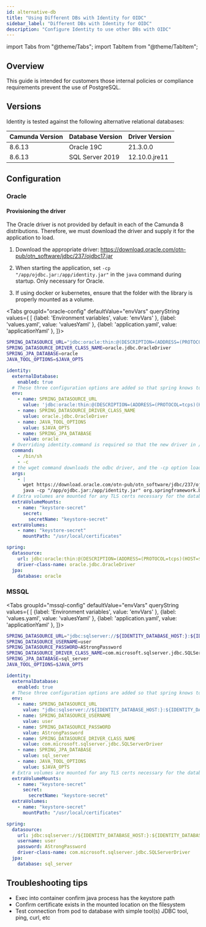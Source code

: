```yaml
---
id: alternative-db
title: "Using Different DBs with Identity for OIDC"
sidebar_label: "Different DBs with Identity for OIDC"
description: "Configure Identity to use other DBs with OIDC"
---
```


import Tabs from "@theme/Tabs";
import TabItem from "@theme/TabItem";

## Overview

This guide is intended for customers those internal policies or compliance requirements prevent the use of PostgreSQL.

## Versions

Identity is tested against the following alternative relational databases:

| Camunda Version | Database Version | Driver Version |
| --------------- | ---------------- | -------------- |
| 8.6.13          | Oracle 19C       | 21.3.0.0       |
| 8.6.13          | SQL Server 2019  | 12.10.0.jre11  |

## Configuration

### Oracle

#### Provisioning the driver

The Oracle driver is not provided by default in each of the Camunda 8 distributions. Therefore, we must download the driver and supply it for the application to load.

1. Download the appropriate driver: https://download.oracle.com/otn-pub/otn_software/jdbc/237/ojdbc17.jar

2. When starting the application, set `-cp "/app/ojdbc.jar:/app/identity.jar"` in the `java` command during startup. Only necessary for Oracle.

3. If using docker or kubernetes, ensure that the folder with the library is properly mounted as a volume.

<Tabs groupId="oracle-config" defaultValue="envVars" queryString values={
[
{label: 'Environment variables', value: 'envVars' },
{label: 'values.yaml', value: 'valuesYaml' },
{label: 'application.yaml', value: 'applicationYaml' },
]}>
<TabItem value="envVars">

```sh
SPRING_DATASOURCE_URL="jdbc:oracle:thin:@(DESCRIPTION=(ADDRESS=(PROTOCOL=tcps)(HOST=${IDENTITY_DATABASE_HOST:})(PORT=${IDENTITY_DATABASE_PORT:}))(CONNECT_DATA=(SERVICE_NAME=${IDENTITY_DATABASE_NAME:}))(SECURITY=(SSL_SERVER_CERT_DN=\"CN={CERT_CN}, O={CERT_ORG},L={..},ST={..},C={..}\")))"
SPRING_DATASOURCE_DRIVER_CLASS_NAME=oracle.jdbc.OracleDriver
SPRING_JPA_DATABASE=oracle
JAVA_TOOL_OPTIONS=$JAVA_OPTS

```

</TabItem>
<TabItem value="valuesYaml">

```yaml
identity:
  externalDatabase:
    enabled: true
  # These three configuration options are added so that spring knows to connect to oracledb using it's client library
  env:
    - name: SPRING_DATASOURCE_URL
      value: 'jdbc:oracle:thin:@(DESCRIPTION=(ADDRESS=(PROTOCOL=tcps)(HOST=${IDENTITY_DATABASE_HOST:})(PORT=${IDENTITY_DATABASE_PORT:}))(CONNECT_DATA=(SERVICE_NAME=${IDENTITY_DATABASE_NAME:}))(SECURITY=(SSL_SERVER_CERT_DN="CN={CERT_CN}, O={CERT_ORG},L={..},ST={..},C={..}")))'
    - name: SPRING_DATASOURCE_DRIVER_CLASS_NAME
      value: oracle.jdbc.OracleDriver
    - name: JAVA_TOOL_OPTIONS
      value: $JAVA_OPTS
    - name: SPRING_JPA_DATABASE
      value: oracle
  # Overriding identity.command is required so that the new driver in /app will be loaded upon startup.
  command:
    - /bin/sh
    - -c
  # the wget command downloads the odbc driver, and the -cp option loads the jar in the classpath so that the module is loaded. It could be replaced with an initContainer or by loading a volume that already has the odbc driver inside.
  args:
    - |
      wget https://download.oracle.com/otn-pub/otn_software/jdbc/237/ojdbc17.jar -O /app/ojdbc.jar
      java -cp "/app/ojdbc.jar:/app/identity.jar" org.springframework.boot.loader.launch.JarLauncher
  # Extra volumes are mounted for any TLS certs necessary for the database:
  extraVolumeMounts:
    - name: "keystore-secret"
      secret:
        secretName: "keystore-secret"
  extraVolumes:
    - name: "keystore-secret"
      mountPath: "/usr/local/certificates"
```

</TabItem>
<TabItem value="applicationYaml">

```yaml
spring:
  datasource:
    url: jdbc:oracle:thin:@(DESCRIPTION=(ADDRESS=(PROTOCOL=tcps)(HOST=${IDENTITY_DATABASE_HOST:})(PORT=${IDENTITY_DATABASE_PORT:}))(CONNECT_DATA=(SERVICE_NAME=${IDENTITY_DATABASE_NAME:}))(SECURITY=(SSL_SERVER_CERT_DN=\"CN={CERT_CN}, O={CERT_ORG},L={..},ST={..},C={..}\")))
    driver-class-name: oracle.jdbc.OracleDriver
  jpa:
    database: oracle
```

</TabItem>
</Tabs>

### MSSQL

<Tabs groupId="mssql-config" defaultValue="envVars" queryString values={
[
{label: 'Environment variables', value: 'envVars' },
{label: 'values.yaml', value: 'valuesYaml' },
{label: 'application.yaml', value: 'applicationYaml' },
]}>
<TabItem value="envVars">

```sh
SPRING_DATASOURCE_URL="jdbc:sqlserver://${IDENTITY_DATABASE_HOST:}:${IDENTITY_DATABASE_PORT:};databaseName=${IDENTITY_DATABASE_NAME:};encrypt=true;hostNameInCertificate={CACERT_/CN};trustServerCertificate=false"
SPRING_DATASOURCE_USERNAME=user
SPRING_DATASOURCE_PASSWORD=AStrongPassword
SPRING_DATASOURCE_DRIVER_CLASS_NAME=com.microsoft.sqlserver.jdbc.SQLServerDriver
SPRING_JPA_DATABASE=sql_server
JAVA_TOOL_OPTIONS=$JAVA_OPTS
```

</TabItem>
<TabItem value="valuesYaml">

```yaml
identity:
  externalDatabase:
    enabled: true
  # These three configuration options are added so that spring knows to connect to oracledb using it's client library
  env:
    - name: SPRING_DATASOURCE_URL
      value: "jdbc:sqlserver://${IDENTITY_DATABASE_HOST:}:${IDENTITY_DATABASE_PORT:};databaseName=${IDENTITY_DATABASE_NAME:};encrypt=true;hostNameInCertificate={CACERT_/CN};trustServerCertificate=false"
    - name: SPRING_DATASOURCE_USERNAME
      value: user
    - name: SPRING_DATASOURCE_PASSWORD
      value: AStrongPassword
    - name: SPRING_DATASOURCE_DRIVER_CLASS_NAME
      value: com.microsoft.sqlserver.jdbc.SQLServerDriver
    - name: SPRING_JPA_DATABASE
      value: sql_server
    - name: JAVA_TOOL_OPTIONS
      value: $JAVA_OPTS
  # Extra volumes are mounted for any TLS certs necessary for the database:
  extraVolumeMounts:
    - name: "keystore-secret"
      secret:
        secretName: "keystore-secret"
  extraVolumes:
    - name: "keystore-secret"
      mountPath: "/usr/local/certificates"
```

</TabItem>
<TabItem value="applicationYaml">

```yaml
spring:
  datasource:
    url: jdbc:sqlserver://${IDENTITY_DATABASE_HOST:}:${IDENTITY_DATABASE_PORT:};databaseName=${IDENTITY_DATABASE_NAME:};encrypt=true;hostNameInCertificate={CACERT_/CN};trustServerCertificate=false
    username: user
    password: AStrongPassword
    driver-class-name: com.microsoft.sqlserver.jdbc.SQLServerDriver
  jpa:
    database: sql_server
```

</TabItem>

</Tabs>

## Troubleshooting tips

- Exec into container confirm java process has the keystore path
- Confirm certificate exists in the mounted location on the filesystem
- Test connection from pod to database with simple tool(s) JDBC tool, ping, curl, etc
